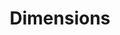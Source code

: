 ---
layout: default
bigquery: https://console.cloud.google.com/bigquery?p=covid-19-dimensions-ai&page=table&d=data&t=publications
contributors: Digital Science, https://www.digital-science.com/
cost: Free for personal, non-commercial use.
description: Dimensions contains more than 100 million publications, ranging from
  articles published in scholarly journals, books and book chapters, to preprints
  and conference proceedings. All publications are contextualized with linked data
  sets, funding, publications, patents, clinical trials, and policy documents. You
  can also view associated categories, funders, institutions, and researcher profiles.
documentation: https://docs.dimensions.ai/bigquery/index.html
last_edit: Mon, 04 Apr 2022 19:04:00 GMT
location: https://www.dimensions.ai/products/free/
maintained_by: Digital Science, https://www.digital-science.com/
schema_fields: '[''family_id'', ''legal_status'', ''brief_title'', ''open_access_categories_v2'',
  ''category_rcdc'', ''funding_cad'', ''parent_id'', ''end_year'', ''date_modified'',
  ''research_org_countries'', ''legal_events'', ''links'', ''original_assignee'',
  ''citations_count'', ''concepts'', ''application_number'', ''license'', ''start_date'',
  ''associated_publication_pmid'', ''id'', ''date_imported_gbq'', ''email_address'',
  ''filing_status'', ''established'', ''pmid'', ''conditions'', ''funding_nzd'', ''phase'',
  ''research_org_state_codes'', ''embargo_date'', ''category_icrp_ct'', ''funder_org_countries'',
  ''gender'', ''citations'', ''labels'', ''active_years'', ''ipcr'', ''reference_ids'',
  ''date_print'', ''aliases'', ''original_assignee_orgs'', ''funder_org_acronyms'',
  ''resulting_publication_doi'', ''end_date'', ''funder_org'', ''isbn'', ''associated_grant_ids'',
  ''granted_date'', ''publisher'', ''supporting_grant_ids'', ''research_org_city_names'',
  ''date_normal'', ''registry'', ''category_hra'', ''foa_number'', ''date'', ''funder_org_state_codes'',
  ''category_icrp_cso'', ''editors'', ''funding_currency'', ''family_members_ids'',
  ''research_org_cities'', ''issue'', ''pages'', ''metrics'', ''funder_countries'',
  ''associated_publication_id'', ''abstract'', ''mesh_headings'', ''acknowledgements'',
  ''research_org_state_names'', ''associated_publication_doi'', ''subtitles'', ''funding_chf'',
  ''funding_usd'', ''name'', ''funding_eur'', ''assignee_countries'', ''interventions'',
  ''grant_number'', ''funder_org_cities'', ''resulting_publication_ids'', ''funding_cny'',
  ''year'', ''eisbn'', ''category_hrcs_rac'', ''linkout'', ''altmetrics'', ''book_title'',
  ''publication_date'', ''date_inserted'', ''organisation_details'', ''category_for'',
  ''associated_publication_arxiv_id'', ''jurisdiction'', ''category_sdg'', ''kind'',
  ''date_online'', ''funding_amount'', ''source_id'', ''patent_ids'', ''relationships'',
  ''mesh_terms'', ''original_title'', ''expiration_date'', ''category_bra'', ''cited_by_ids'',
  ''types'', ''current_assignee_orgs'', ''repository_id'', ''volume'', ''publication_year'',
  ''funder_orgs'', ''category_hrcs_hc'', ''filing_date'', ''filing_year'', ''journal'',
  ''arxiv_id'', ''categories'', ''proceedings_title'', ''assignee_orgs'', ''expiration_year'',
  ''funding_gbp'', ''open_access_categories'', ''inventor_names'', ''original_abstract'',
  ''status'', ''type'', ''start_year'', ''researcher_ids'', ''description'', ''wikipedia_url'',
  ''repository_url'', ''current_assignee_countries'', ''doi'', ''current_assignee'',
  ''pmcid'', ''book_series_title'', ''publication_ids'', ''citation_string'', ''original_assignee_countries'',
  ''conference'', ''journal_lists'', ''repository_name'', ''title'', ''external_ids'',
  ''created_date'', ''priority_date'', ''clinical_trial_ids'', ''acronym'', ''authors'',
  ''funding_aud'', ''research_orgs'', ''granted_year'', ''funding_details'', ''address'',
  ''priority_year'', ''family_count'', ''category_uoa'', ''acronyms'', ''cpc'', ''research_org_country_names'',
  ''funding_jpy'', ''investigators'', ''language'']'
shortname: dimensions
tags:
- scholarly literature
- patents
- funding
- clinical trials
- academic profiles
terms_of_use: 'Use of both the Dimensions COVID-19 dataset and full Dimensions dataset
  are subject to the Dimensions Terms of use: https://www.dimensions.ai/policies-terms-legal '
title: Dimensions
uuid: dcff88bd-fe6b-4fdb-8159-809bf9d7bc1c
---